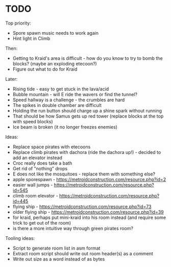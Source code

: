 TODO
====

Top priority:
* Spore spawn music needs to work again
* Hint light in Climb

Then:
* Getting to Kraid's area is difficult - how do you know to try to bomb
  the blocks? (maybe an exploding etecoon?)
* Figure out what to do for Kraid

Later:
* Rising tide - easy to get stuck in the lava/acid
* Bubble mountain - will E ride the wavers or find the tunnel?
* Speed hallway is a challenge - the crumbles are hard
* The spikes in double chamber are difficult
* Holding the run button should charge up a shine spark without running
* That should be how Samus gets up red tower (replace blocks at the top
    with speed blocks)
* Ice beam is broken (it no longer freezes enemies)

Ideas:
* Replace space pirates with etecoons
* Replace climb pirates with dachora (ride the dachora up!) - decided to
    add an elevator instead
* Croc really does take a bath
* Get rid of "nothing" drops
* E does not like the mosquitoes - replace them with something else?
* apple sporespawn - https://metroidconstruction.com/resource.php?id=2
* easier wall jumps - https://metroidconstruction.com/resource.php?id=545
* climb room elevator - https://metroidconstruction.com/resource.php?id=445
* flying ship - https://metroidconstruction.com/resource.php?id=73
* older flying ship - https://metroidconstruction.com/resource.php?id=39
* for kraid, perhaps put mini-kraid into his room instead (and require
  some trick to get out of the room)
* is there a more intuitive way through green pirates room?

Tooling ideas:
* Script to generate room list in asm format
* Extract room script should write out room header(s) as a comment
* Write out size as a word instead of as bytes
